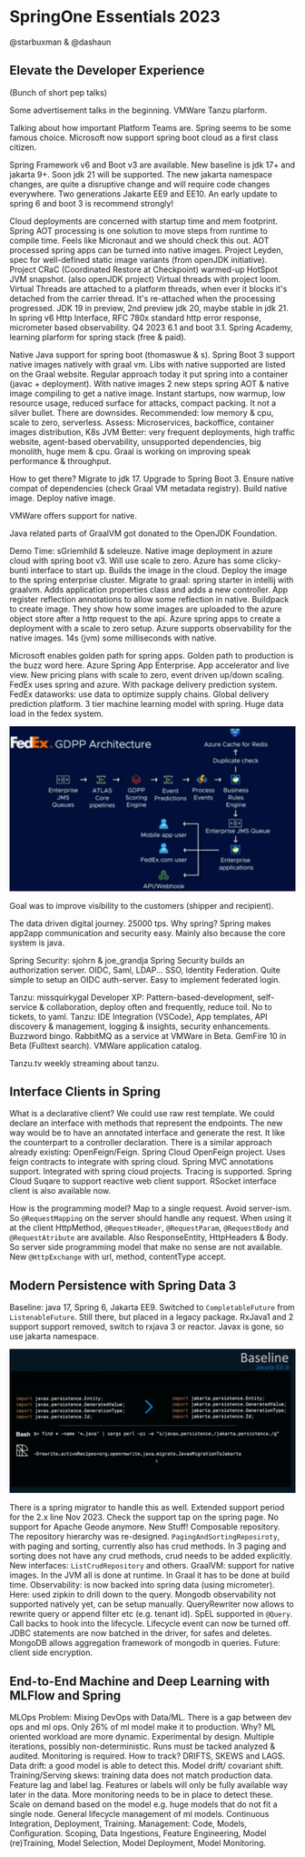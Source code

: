 # SpringOne Essentials 2023

@starbuxman & @dashaun

## Elevate the Developer Experience

(Bunch of short pep talks)

Some advertisement talks in the beginning.
VMWare Tanzu plarform.

Talking about how important Platform Teams are.
Spring seems to be some famous choice.
Microsoft now support spring boot cloud as a first class citizen.

Spring Framework v6 and Boot v3 are available.
New baseline is jdk 17+ and jakarta 9+.
Soon jdk 21 will be supported.
The new jakarta namespace changes, are quite a disruptive change and will require code changes everywhere.
Two generations Jakarte EE9 and EE10.
An early update to spring 6 and boot 3 is recommend strongly!

Cloud deployments are concerned with startup time and mem footprint.
Spring AOT processing is one solution to move steps from runtime to compile time.
Feels like Micronaut and we should check this out.
AOT processed spring apps can be turned into native images.
Project Leyden, spec for well-defined static image variants (from openJDK initiative).
Project CRaC (Coordinated Restore at Checkpoint) warmed-up HotSpot JVM snapshot. (also openJDK project)
Virtual threads with project loom.
Virtual Threads are attached to a platform threads, when ever it blocks it's detached from the carrier thread.
It's re-attached when the processing progressed.
JDK 19 in preview, 2nd preview jdk 20, maybe stable in jdk 21. 
In spring v6 Http Interface, RFC 780x standard http error response, micrometer based observability.
Q4 2023 6.1 and boot 3.1.
Spring Academy, learning plarform for spring stack (free & paid).

Native Java support for spring boot (thomaswue & s).
Spring Boot 3 support native images natively with graal vm.
Libs with native supported are listed on the Graal website.
Regular approach today it put spring into a container (javac + deployment).
With native images 2 new steps spring AOT & native image compiling to get a native image.
Instant startups, now warmup, low resource usage, reduced surface for attacks, compact packing.
It not a silver bullet.
There are downsides.
Recommended: low memory & cpu, scale to zero, serverless.
Assess: Microservices, backoffice, container images distribution, K8s
JVM Better: very frequent deployments, high traffic website, agent-based obervability, unsupported dependencies, big monolith, huge mem & cpu.
Graal is working on improving speak performance & throughput.

How to get there?
Migrate to jdk 17.
Upgrade to Spring Boot 3.
Ensure native compat of dependencies (check Graal VM metadata registry).
Build native image.
Deploy native image.

VMWare offers support for native.

Java related parts of GraalVM got donated to the OpenJDK Foundation.

Demo Time: sGriemhild & sdeleuze.
Native image deployment in azure cloud with spring boot v3.
Will use scale to zero.
Azure has some clicky-bunti interface to start up.
Builds the image in the cloud.
Deploy the image to the spring enterprise cluster.
Migrate to graal: spring starter in intellij with graalvm.
Adds application properties class and adds a new controller.
App register reflection annotations to allow some reflection in native.
Buildpack to create image.
They show how some images are uploaded to the azure object store after a http request to the api.
Azure spring apps to create a deployment with a scale to zero setup.
Azure supports observability for the native images.
14s (jvm) some milliseconds with native.

Microsoft enables golden path for spring apps.
Golden path to production is the buzz word here.
Azure Spring App Enterprise.
App accelerator and live view.
New pricing plans with scale to zero, event driven up/down scaling.
FedEx uses spring and azure.
With package delivery prediction system.
FedEx dataworks: use data to optimize supply chains.
Global delivery prediction platform.
3 tier machine learning model with spring.
Huge data load in the fedex system.

![FedEx GDDP](images/gddp.png)

Goal was to improve visibility to the customers (shipper and recipient).

The data driven digital journey.
25000 tps.
Why spring?
Spring makes app2app communication and security easy.
Mainly also because the core system is java.

Spring Security: sjohrn & joe_grandja
Spring Security builds an authorization server.
OIDC, Saml, LDAP... SSO, Identity Federation.
Quite simple to setup an OIDC auth-server.
Easy to implement federated login.

Tanzu: missquirkygal
Developer XP: Pattern-based-development, self-service & collaboration, deploy often and frequently, reduce toil.
No to tickets, to yaml.
Tanzu: IDE Integration (VSCode), App templates, API discovery & management, logging & insights, security enhancements.
Buzzword bingo.
RabbitMQ as a service at VMWare in Beta.
GemFire 10 in Beta (Fulltext search).
VMWare application catalog.

Tanzu.tv weekly streaming about tanzu.

## Interface Clients in Spring

What is a declarative client?
We could use raw rest template.
We could declare an interface with methods that represent the endpoints.
The new way would be to have an annotated interface and generate the rest.
It like the counterpart to a controller declaration.
There is a similar approach already existing: OpenFeign/Feign.
Spring Cloud OpenFeign project.
Uses feign contracts to integrate with spring cloud.
Spring MVC annotations support.
Integrated with spring cloud projects.
Tracing is supported.
Spring Cloud Suqare to support reactive web client support.
RSocket interface client is also available now.

How is the programming model?
Map to a single request.
Avoid server-ism.
So `@RequestMapping` on the server should handle any request.
When using it at the client HttpMethod, `@RequestHeader`, `@RequestParam`, `@RequestBody` and `@RequestAtribute` are available.
Also ResponseEntity, HttpHeaders & Body.
So server side programming model that make no sense are not available.
New `@HttpExchange` with url, method, contentType accept.

## Modern Persistence with Spring Data 3

Baseline: java 17, Spring 6, Jakarta EE9.
Switched to `CompletableFuture` from `ListenableFuture`.
Still there, but placed in a legacy package.
RxJava1 and 2 support support removed, switch to rxjava 3 or reactor.
Javax is gone, so use jakarta namespace.

![Helpers for migrations](images/jakarta.png)

There is a spring migrator to handle this as well.
Extended support period for the 2.x line Nov 2023.
Check the support tap on the spring page.
No support for Apache Geode anymore.
New Stuff!
Composable repository.
The repository hierarchy was re-designed.
`PagingAndSortingReposiroty`, with paging and sorting, currently also has crud methods.
In 3 paging and sorting does not have any crud methods, crud needs to be added explicitly.
New interfaces: `ListCrudRepository` and others.
GraalVM: support for native images.
In the JVM all is done at runtime.
In Graal it has to be done at build time.
Observability: is now backed into spring data (using micrometer).
Here: used zipkin to drill down to the query.
Mongodb observability not supported natively yet, can be setup manually.
QueryRewriter now allows to rewrite query or append filter etc (e.g. tenant id).
SpEL supported in `@Query`.
Call backs to hook into the lifecycle.
Lifecycle event can now be turned off.
JDBC statements are now batched in the driver, for safes and deletes.
MongoDB allows aggregation framework of mongodb in queries.
Future: client side encryption.

## End-to-End Machine and Deep Learning with MLFlow and Spring

MLOps Problem: Mixing DevOps with Data/ML.
There is a gap between dev ops and ml ops.
Only 26% of ml model make it to production.
Why?
ML oriented workload are more dynamic.
Experimental by design.
Multiple iterations, possibly non-deterministic.
Runs must be tacked analyzed & audited.
Monitoring is required.
How to track?
DRIFTS, SKEWS and LAGS.
Data drift: a good model is able to detect this.
Model drift/ covariant shift.
Training/Serving skews: training data does not match production data.
Feature lag and label lag.
Features or labels will only be fully available way later in the data.
More monitoring needs to be in place to detect these.
Scale on demand based on the model e.g. huge models that do not fit a single node.
General lifecycle management of ml models.
Continuous Integration, Deployment, Training.
Management: Code, Models, Configuration.
Scoping, Data Ingestions, Feature Engineering, Model (re)Training, Model Selection, Model Deployment, Model Monitoring.
